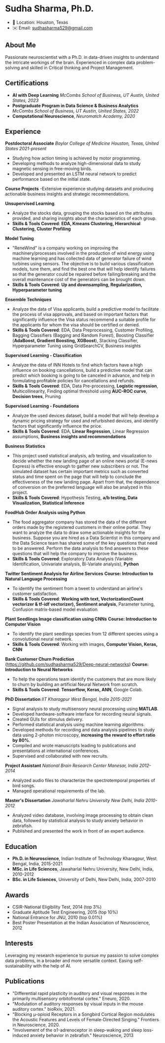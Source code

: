 # Sudha Sharma, Ph.D.

- 📍 Location: Houston, Texas
- ✉️ Email: sudhasharma529@gmail.com

## About Me

Passionate neuroscientist with a Ph.D. in data-driven insights to understand the intricate workings of the brain. Experienced in complex data problem-solving and skilled in Critical thinking and Project Management. 

## Certifications
- **AI with Deep Learning** *McCombs School of Business, UT Austin, United States, 2023*
- **Postgraduate Program in Data Science & Business Analytics**  *McCombs School of Business, UT Austin, United States, 2022*
- **Computational Neuroscience**, *Neuromatch Academy, 2020*
  
## Experience

**Postdoctoral Associate**  *Baylor College of Medicine*  *Houston, Texas, United States*  *2021-present*
- Studying how action timing is achieved by motor programming. 
- Developing methods to analyze high-dimensional data to study magnetic sensing in free-moving birds. 
- Developed and presented an LSTM neural network to predict performance based on the initial state.

**Course Projects**
 -Extensive experience studying datasets and producing actionable business insights and strategic recommendations. 

**Unsupervised Learning**.
- Analyze the stocks data, grouping the stocks based on the attributes provided, and sharing insights about the characteristics of each group.
- **Skills & Tools Covered**: **EDA, Kmeans Clustering, Hierarchical Clustering, Cluster Profiling**

**Model Tuning**
- "ReneWind" is a company working on improving the machinery/processes involved in the production of wind energy using machine learning and has collected data of generator failure of wind turbines using sensors. The objective is to build various classification models, tune them, and find the best one that will help identify failures so that the generator could be repaired before failing/breaking and the overall maintenance cost of the generators can be brought down.
- **Skills & Tools Covered**: **Up and downsampling, Regularization, Hyperparameter tuning**
  
**Ensemble Techniques**
- Analyze the data of Visa applicants, build a predictive model to facilitate the process of visa approvals, and based on important factors that significantly influence the Visa status recommend a suitable profile for the applicants for whom the visa should be certified or denied.
- **Skills & Tools Covered**: EDA, Data Preprocessing, Customer Profiling, Bagging Classifiers (Bagging and Random Forest), Boosting Classifier (**AdaBoost, Gradient Boosting, XGBoost**), Stacking Classifier, Hyperparameter Tuning using GridSearchCV, Business insights

**Supervised Learning - Classification**
- Analyze the data of INN Hotels to find which factors have a high influence on booking cancellations, build a predictive model that can predict which booking is going to be canceled in advance, and help in formulating profitable policies for cancellations and refunds.
- **Skills & Tools Covered**: EDA, Data Pre-processing, **Logistic regression**, Multicollinearity, Finding optimal threshold using **AUC-ROC curve**, **Decision trees**, Pruning

**Supervised Learning - Foundations**
- Analyze the used devices dataset, build a model that will help develop a dynamic pricing strategy for used and refurbished devices, and identify factors that significantly influence the price.
- **Skills & Tools Covered**: EDA, **Linear Regression**, Linear Regression assumptions, **Business insights and recommendations**

**Business Statistics**
- This project used statistical analysis, a/b testing, and visualization to decide whether the new landing page of an online news portal (E-news Express) is effective enough to gather new subscribers or not. The simulated dataset has certain important metrics such as converted status and time spent on the page that will help to conclude the effectiveness of the new landing page. Apart from that, the dependence of conversion on the preferred language will also be analyzed in this project.
- **Skills & Tools Covered**: Hypothesis Testing, **a/b testing, Data Visualization, Statistical Inference**

**FoodHub Order Analysis using Python**
- The food aggregator company has stored the data of the different orders made by the registered customers in their online portal. They want to analyze the data to draw some actionable insights for the business. Suppose you are hired as a Data Scientist in this company and the Data Science team has shared some of the key questions that need to be answered. Perform the data analysis to find answers to these questions that will help the company to improve the business.
- **Skills & Tools Covered**: Exploratory Data Analysis (Variable Identification, Univariate analysis, Bi-Variate analysis), **Python**

**Twitter Sentiment Analysis for Airline Services**
**Course: Introduction to Natural Language Processing**
- To identify the sentiment from a tweet to understand an airline's customer satisfaction.
- **Skills & Tools Covered**: **Working with text, Vectorization(Count vectorizer & tf-idf vectorizer), Sentiment analysis**, Parameter tuning, Confusion matrix-based model evaluation

**Plant Seedlings Image classification using CNNs**
**Course: Introduction to Computer Vision**
- To identify the plant seedlings species from 12 different species using a convolutional neural network.
- **Skills & Tools Covered**: Working with images, **Computer Vision, Keras, CNN**

**Bank Customer Churn Prediction** (https://github.com/sudhasharma529/Deep-neural-networks)
**Course: Introduction to Neural Networks**
- To help the operations team identify the customers that are more likely to churn by building an artificial Neural Network from scratch.
- **Skills & Tools Covered**: **Tensorflow, Keras, ANN**, Google Colab.

 
**PhD Dissertation**  *IIT Kharagpur*  *West Bengal, India*  *2015-2021*

- Signal analysis to study multisensory neural processing using **MATLAB**.
- Developed hardware-software interface for recording neural signals.
- Created GUIs for stimulus delivery.
- Performed statistical analysis using machine learning algorithms.
- Developed methods for recording and data analysis pipelines to study data using 2-photon microscopy, **increasing the reward to effort ratio by 80%**.
- Compiled and wrote manuscripts leading to publications and presentations at international conferences.
- Supervised and collaborated with new recruits.

**Project Assistant**  *National Brain Research Center*  *Manesar, India*  *2012-2014*

- Analyzed audio files to characterize the spectrotemporal properties of bird songs.
- Managed operational requirements of the lab.

**Master's Dissertation**  *Jawaharlal Nehru University* *New Delhi, India*  *2010-2012*

- Analyzed video database, involving image processing to obtain clean data, followed by statistical analysis to study anxiety behavior in zebrafish.
- Published and presented the work in front of an expert audience.

## Education

- **Ph.D. in Neuroscience**, Indian Institute of Technology Kharagpur, West Bengal, India, 2015-2021
- **MSc. in Life Sciences**, Jawaharlal Nehru University, New Delhi, India, 2010-2012
- **BSc. in Life Sciences**, University of Delhi, New Delhi, India, 2007-2010

## Awards

- CSIR-National Eligibility Test, 2014 (top 3%)
- Graduate Aptitude Test Engineering, 2015 (top 10%)
- National Entrance for JNU, 2010 (top 0.01%)
- Best Poster Presentation at the Indian Association of Neuroscience, 2012

## Interests

Leveraging my research experience to pursue my passion to solve complex data problems, in a broader and more versatile context. Easing self-sustainability with the help of AI.

## Publications

- "Differential rapid plasticity in auditory and visual responses in the primarily multisensory orbitofrontal cortex." Eneuro, 2020.
- "Modulation of auditory responses by visual inputs in the mouse auditory cortex." bioRxiv, 2021.
- "Blocking µ-opioid Receptors in a Songbird Cortical Region modulates the Acoustic Features and Levels of Female-Directed Singing." Frontiers in Neuroscience, 2020.
- "Involvement of the α1-adrenoceptor in sleep-waking and sleep loss-induced anxiety behavior in zebrafish." Neuroscience, 2013
